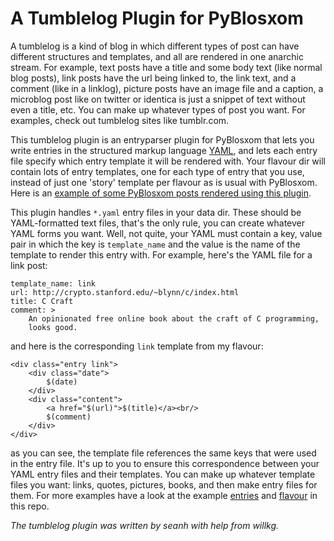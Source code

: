 A Tumblelog Plugin for PyBlosxom
================================

A tumblelog is a kind of blog in which different types of post can have
different structures and templates, and all are rendered in one anarchic
stream. For example, text posts have a title and some body text (like
normal blog posts), link posts have the url being linked to, the link
text, and a comment (like in a linklog), picture posts have an image
file and a caption, a microblog post like on twitter or identica is
just a snippet of text without even a title, etc. You can make up
whatever types of post you want. For examples, check out tumblelog sites
like tumblr.com.

This tumblelog plugin is an entryparser plugin for PyBlosxom that lets
you write entries in the structured markup language [YAML][], and lets
each entry file specify which entry template it will be rendered with.
Your flavour dir will contain lots of entry templates, one for each type
of entry that you use, instead of just one 'story' template per flavour
as is usual with PyBlosxom. Here is an [example of some PyBlosxom posts rendered using this plugin](http://dl.dropbox.com/u/136038/pyblosxom_tumblelog_plugin.html).

[YAML]: http//yaml.org/

This plugin handles `*.yaml` entry files in your data dir. These should
be YAML-formatted text files, that's the only rule, you can create
whatever YAML forms you want. Well, not quite, your YAML must contain a
key, value pair in which the key is `template_name` and the value is the
name of the template to render this entry with. For example, here's the
YAML file for a link post:

    template_name: link
    url: http://crypto.stanford.edu/~blynn/c/index.html
    title: C Craft
    comment: >    
        An opinionated free online book about the craft of C programming,
        looks good.

and here is the corresponding `link` template from my flavour:

    <div class="entry link">
        <div class="date">
            $(date)
        </div>
        <div class="content">
            <a href="$(url)">$(title)</a><br/>
            $(comment)
        </div>
    </div>

as you can see, the template file references the same keys that were
used in the entry file. It's up to you to ensure this correspondence
between your YAML entry files and their templates. You can
make up whatever template files you want: links, quotes, pictures,
books, and then make entry files for them. For more examples have a look
at the example
[entries](http://github.com/seanh/PyBlosxom-tumblelog/tree/master/entries/)
and
[flavour](http://github.com/seanh/PyBlosxom-tumblelog/tree/master/flavours/html.flav/)
in this repo.

_The tumblelog plugin was written by seanh with help from willkg._
